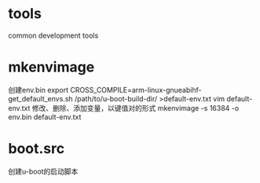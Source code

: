 # tools
common development tools

# mkenvimage
创建env.bin
export CROSS_COMPILE=arm-linux-gnueabihf-
get_default_envs.sh /path/to/u-boot-build-dir/ >default-env.txt
vim default-env.txt 修改、删除、添加变量，以键值对的形式
mkenvimage -s 16384 -o env.bin default-env.txt

# boot.src
创建u-boot的启动脚本
